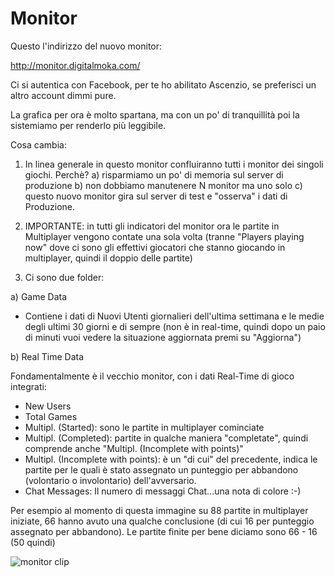 Monitor
===================

Questo l'indirizzo del nuovo monitor:

http://monitor.digitalmoka.com/

Ci si autentica con Facebook, per te ho abilitato Ascenzio, se preferisci un altro account dimmi pure.

La grafica per ora è molto spartana, ma con un po' di tranquillità poi la sistemiamo per renderlo più leggibile.

Cosa cambia:

1) In linea generale in questo monitor confluiranno tutti i monitor dei singoli giochi. Perchè? 
a) risparmiamo un po' di memoria sul server di produzione 
b) non dobbiamo manutenere N monitor ma uno solo 
c) questo nuovo monitor gira sul server di test e "osserva" i dati di Produzione.

2) IMPORTANTE: in tutti gli indicatori del monitor ora le partite in Multiplayer vengono contate una sola volta (tranne "Players playing now" dove ci sono gli effettivi giocatori che stanno giocando in multiplayer, quindi il doppio delle partite)

3) Ci sono due folder:

a) Game Data
- Contiene i dati di Nuovi Utenti giornalieri dell'ultima settimana e le medie degli ultimi 30 giorni e di sempre (non è in real-time, quindi dopo un paio di minuti vuoi vedere la situazione aggiornata premi su "Aggiorna")

b) Real Time Data

Fondamentalmente è il vecchio monitor, con i dati Real-Time di gioco integrati:

- New Users
- Total Games
- Multipl. (Started): sono le partite in multiplayer cominciate
- Multipl. (Completed): partite in qualche maniera "completate", quindi comprende anche "Multipl. (Incomplete with points)"
- Multipl. (Incomplete with points): è un "di cui" del precedente, indica le partite per le quali è stato assegnato un punteggio per abbandono (volontario o involontario) dell'avversario.   
- Chat Messages: Il numero di messaggi Chat...una nota di colore :-)

Per esempio al momento di questa immagine su 88 partite in multiplayer iniziate, 66 hanno avuto una qualche conclusione (di cui 16 per punteggio assegnato per abbandono). Le partite finite per bene diciamo sono 66 - 16 (50 quindi)

![monitor clip](https://www.clipular.com/c?6316518342131712=cXZXgOWzMaedBNQJS7sjOxq4C6o&f=.png)